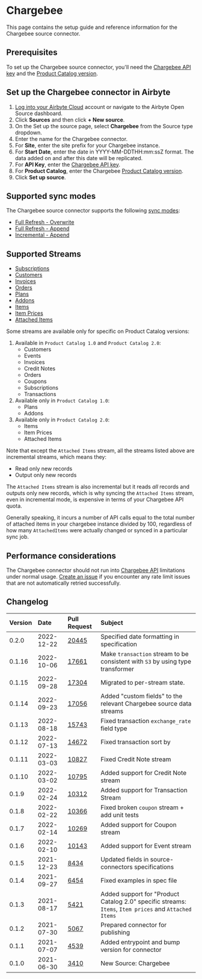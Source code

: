 # Chargebee

This page contains the setup guide and reference information for the Chargebee source connector.

## Prerequisites

To set up the Chargebee source connector, you'll need the [Chargebee API key](https://apidocs.chargebee.com/docs/api?prod_cat_ver=2#api_authentication) and the [Product Catalog version](https://apidocs.chargebee.com/docs/api?prod_cat_ver=2).

## Set up the Chargebee connector in Airbyte

1. [Log into your Airbyte Cloud](https://cloud.airbyte.io/workspaces) account or navigate to the Airbyte Open Source dashboard.
2. Click **Sources** and then click **+ New source**.
3. On the Set up the source page, select **Chargebee** from the Source type dropdown.
4. Enter the name for the Chargebee connector.
5. For **Site**, enter the site prefix for your Chargebee instance.
6. For **Start Date**, enter the date in YYYY-MM-DDTHH:mm:ssZ format. The data added on and after this date will be replicated.
7. For **API Key**, enter the [Chargebee API key](https://apidocs.chargebee.com/docs/api?prod_cat_ver=2#api_authentication).
8. For **Product Catalog**, enter the Chargebee [Product Catalog version](https://apidocs.chargebee.com/docs/api?prod_cat_ver=2).
9. Click **Set up source**.

## Supported sync modes

The Chargebee source connector supports the following [sync modes](https://docs.airbyte.com/cloud/core-concepts#connection-sync-modes):

* [Full Refresh - Overwrite](https://docs.airbyte.com/understanding-airbyte/glossary#full-refresh-sync)
* [Full Refresh - Append](https://docs.airbyte.com/understanding-airbyte/connections/full-refresh-append)
* [Incremental - Append](https://docs.airbyte.com/understanding-airbyte/connections/incremental-append)

## Supported Streams

* [Subscriptions](https://apidocs.chargebee.com/docs/api/subscriptions?prod_cat_ver=2#list_subscriptions)
* [Customers](https://apidocs.chargebee.com/docs/api/customers?prod_cat_ver=2#list_customers)
* [Invoices](https://apidocs.chargebee.com/docs/api/invoices?prod_cat_ver=2#list_invoices)
* [Orders](https://apidocs.chargebee.com/docs/api/orders?prod_cat_ver=2#list_orders)
* [Plans](https://apidocs.chargebee.com/docs/api/plans?prod_cat_ver=1&lang=curl#list_plans)
* [Addons](https://apidocs.chargebee.com/docs/api/addons?prod_cat_ver=1&lang=curl#list_addons)
* [Items](https://apidocs.chargebee.com/docs/api/items?prod_cat_ver=2#list_items)
* [Item Prices](https://apidocs.chargebee.com/docs/api/item_prices?prod_cat_ver=2#list_item_prices)
* [Attached Items](https://apidocs.chargebee.com/docs/api/attached_items?prod_cat_ver=2#list_attached_items)

Some streams are available only for specific on Product Catalog versions:

1. Available in `Product Catalog 1.0` and `Product Catalog 2.0`:
   * Customers
   * Events
   * Invoices
   * Credit Notes
   * Orders
   * Coupons
   * Subscriptions
   * Transactions
2. Available only in `Product Catalog 1.0`:
   * Plans
   * Addons
3. Available only in `Product Catalog 2.0`:
   * Items
   * Item Prices
   * Attached Items

Note that except the `Attached Items` stream, all the streams listed above are incremental streams, which means they:

* Read only new records
* Output only new records

The `Attached Items` stream is also incremental but it reads _all_ records and outputs only new records, which is why syncing the `Attached Items` stream, even in incremental mode, is expensive in terms of your Chargebee API quota. 

Generally speaking, it incurs a number of API calls equal to the total number of attached items in your chargebee instance divided by 100, regardless of how many `AttachedItems` were actually changed or synced in a particular sync job.

## Performance considerations

The Chargebee connector should not run into [Chargebee API](https://apidocs.chargebee.com/docs/api?prod_cat_ver=2#api_rate_limits) limitations under normal usage. [Create an issue](https://github.com/airbytehq/airbyte/issues) if you encounter any rate limit issues that are not automatically retried successfully.

## Changelog

| Version | Date       | Pull Request                                             | Subject                                                                                               |
|:--------|:-----------| :------------------------------------------------------- |:------------------------------------------------------------------------------------------------------|
|  0.2.0  | 2022-12-22 | [20445](https://github.com/airbytehq/airbyte/pull/20445) | Specified date formatting in specification                                                            |
|  0.1.16 | 2022-10-06 | [17661](https://github.com/airbytehq/airbyte/pull/17661) | Make `transaction` stream to be consistent with `S3` by using type transformer                        |
|  0.1.15 | 2022-09-28 | [17304](https://github.com/airbytehq/airbyte/pull/17304) | Migrated to per-stream state.                                                                         |
|  0.1.14 | 2022-09-23 | [17056](https://github.com/airbytehq/airbyte/pull/17056) | Added "custom fields" to the relevant Chargebee source data streams                                   |
|  0.1.13 | 2022-08-18 | [15743](https://github.com/airbytehq/airbyte/pull/15743) | Fixed transaction `exchange_rate` field type                                                          |
|  0.1.12 | 2022-07-13 | [14672](https://github.com/airbytehq/airbyte/pull/14672) | Fixed transaction sort by                                                                             |
|  0.1.11 | 2022-03-03 | [10827](https://github.com/airbytehq/airbyte/pull/10827) | Fixed Credit Note stream                                                                              |
|  0.1.10 | 2022-03-02 | [10795](https://github.com/airbytehq/airbyte/pull/10795) | Added support for Credit Note stream                                                                  |
|  0.1.9  | 2022-02-24 | [10312](https://github.com/airbytehq/airbyte/pull/10312) | Added support for Transaction Stream                                                                  |
|  0.1.8  | 2022-02-22 | [10366](https://github.com/airbytehq/airbyte/pull/10366) | Fixed broken `coupon` stream + add unit tests                                                         |
|  0.1.7  | 2022-02-14 | [10269](https://github.com/airbytehq/airbyte/pull/10269) | Added support for Coupon stream                                                                       |
|  0.1.6  | 2022-02-10 | [10143](https://github.com/airbytehq/airbyte/pull/10143) | Added support for Event stream                                                                        |
|  0.1.5  | 2021-12-23 | [8434](https://github.com/airbytehq/airbyte/pull/8434)   | Updated fields in source-connectors specifications                                                    |
|  0.1.4  | 2021-09-27 | [6454](https://github.com/airbytehq/airbyte/pull/6454)   | Fixed examples in spec file                                                                           |
|  0.1.3  | 2021-08-17 | [5421](https://github.com/airbytehq/airbyte/pull/5421)   | Added support for "Product Catalog 2.0" specific streams: `Items`, `Item prices` and `Attached Items` |
|  0.1.2  | 2021-07-30 | [5067](https://github.com/airbytehq/airbyte/pull/5067)   | Prepared connector for publishing                                                                     |
|  0.1.1  | 2021-07-07 | [4539](https://github.com/airbytehq/airbyte/pull/4539)   | Added entrypoint and bump version for connector                                                       |
|  0.1.0  | 2021-06-30 | [3410](https://github.com/airbytehq/airbyte/pull/3410)   | New Source: Chargebee                                                                                 |
